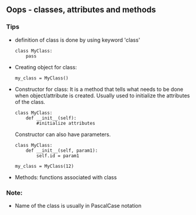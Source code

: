 
## Oops -  classes, attributes and methods

### Tips

- definition of class is done by using keyword 'class'
    ```
    class MyClass:
        pass
    ```

- Creating object for class:
    ```
    my_class = MyClass()
    ```

- Constructor for class: It is a method that tells what needs to be done when object/attribute is created. Usually used to initialize the attributes of the class.
    ```
    class MyClass:
        def __init__(self):
            #initialize attributes
    ```
    Constructor can also have parameters.
    ```
    class MyClass:
        def __init__(self, param1):
            self.id = param1

    my_class = MyClass(12)     
    ```

- Methods: functions associated with class

### Note: 
- Name of the class is usually in PascalCase notation
